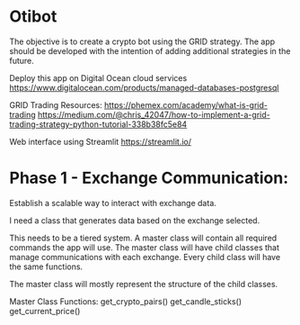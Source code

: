 # Otibot

The objective is to create a crypto bot using the GRID strategy. 
The app should be developed with the intention of adding additional
strategies in the future.

Deploy this app on Digital Ocean cloud services
https://www.digitalocean.com/products/managed-databases-postgresql

GRID Trading Resources:
https://phemex.com/academy/what-is-grid-trading
https://medium.com/@chris_42047/how-to-implement-a-grid-trading-strategy-python-tutorial-338b38fc5e84

Web interface using Streamlit
https://streamlit.io/

# Phase 1 - Exchange Communication:

Establish a scalable way to interact with exchange data.

I need a class that generates data based on the exchange selected.

This needs to be a tiered system. A master class will contain all required
commands the app will use. The master class will have child classes that
manage communications with each exchange. Every child class will have the
same functions.

The master class will mostly represent the structure of the child classes.

Master Class Functions:
get_crypto_pairs()
get_candle_sticks()
get_current_price()

